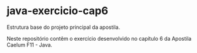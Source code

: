 # java-exercicio-cap6
Estrutura base do projeto principal da apostila.

Neste repositório contêm o exercício desenvolvido no capítulo 6 da Apostila Caelum F11 - Java.
